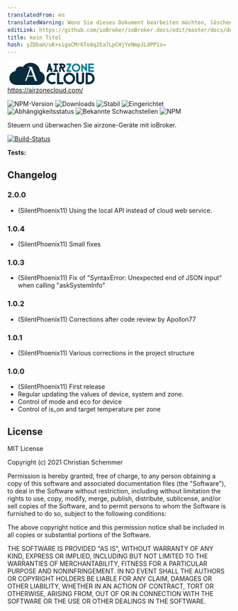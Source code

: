 ```yaml
---
translatedFrom: en
translatedWarning: Wenn Sie dieses Dokument bearbeiten möchten, löschen Sie bitte das Feld "translationsFrom". Andernfalls wird dieses Dokument automatisch erneut übersetzt
editLink: https://github.com/ioBroker/ioBroker.docs/edit/master/docs/de/adapterref/iobroker.airzone/README.md
title: kein Titel
hash: yZDbaH/uK+xigaCMr6To8q2Ea7LpCHjYeNmpJLdPP1s=
---
```

![Logo](../../../en/adapterref/iobroker.airzone/admin/Airzone.png)<br> https://airzonecloud.com/

![NPM-Version](http://img.shields.io/npm/v/iobroker.airzone.svg)
![Downloads](https://img.shields.io/npm/dm/iobroker.airzone.svg)
![Stabil](http://iobroker.live/badges/airzone-stable.svg)
![Eingerichtet](http://iobroker.live/badges/airzone-installed.svg)
![Abhängigkeitsstatus](https://img.shields.io/david/SilentPhoenix11/iobroker.airzone.svg)
![Bekannte Schwachstellen](https://snyk.io/test/github/SilentPhoenix11/ioBroker.airzone/badge.svg)
![NPM](https://nodei.co/npm/iobroker.airzone.png?downloads=true)

Steuern und überwachen Sie airzone-Geräte mit ioBroker.

[![Build-Status](https://travis-ci.com/SilentPhoenix11/ioBroker.airzone.svg?branch=master)](https://travis-ci.com/github/SilentPhoenix11/ioBroker.airzone)

**Tests:**

## Changelog
### 2.0.0
* (SilentPhoenix11) Using the local API instead of cloud web service.

### 1.0.4
* (SilentPhoenix11) Small fixes

### 1.0.3
* (SilentPhoenix11) Fix of "SyntaxError: Unexpected end of JSON input" when calling "askSystemInfo"

### 1.0.2
* (SilentPhoenix11) Corrections after code review by Apollon77

### 1.0.1
* (SilentPhoenix11) Various corrections in the project structure

### 1.0.0
* (SilentPhoenix11) First release
* Regular updating the values of device, system and zone.
* Control of mode and eco for device
* Control of is_on and target temperature per zone

## License
MIT License<br>

Copyright (c) 2021 Christian Schemmer <br>

Permission is hereby granted, free of charge, to any person obtaining a copy
of this software and associated documentation files (the "Software"), to deal
in the Software without restriction, including without limitation the rights
to use, copy, modify, merge, publish, distribute, sublicense, and/or sell
copies of the Software, and to permit persons to whom the Software is
furnished to do so, subject to the following conditions:

The above copyright notice and this permission notice shall be included in all
copies or substantial portions of the Software.

THE SOFTWARE IS PROVIDED "AS IS", WITHOUT WARRANTY OF ANY KIND, EXPRESS OR
IMPLIED, INCLUDING BUT NOT LIMITED TO THE WARRANTIES OF MERCHANTABILITY,
FITNESS FOR A PARTICULAR PURPOSE AND NONINFRINGEMENT. IN NO EVENT SHALL THE
AUTHORS OR COPYRIGHT HOLDERS BE LIABLE FOR ANY CLAIM, DAMAGES OR OTHER
LIABILITY, WHETHER IN AN ACTION OF CONTRACT, TORT OR OTHERWISE, ARISING FROM,
OUT OF OR IN CONNECTION WITH THE SOFTWARE OR THE USE OR OTHER DEALINGS IN THE
SOFTWARE.